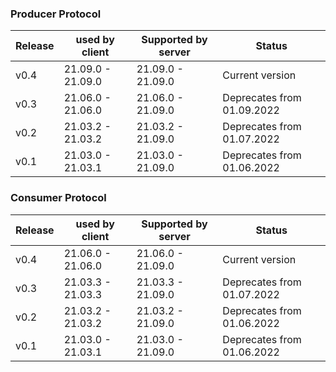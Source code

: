 ### Producer Protocol
| Release      | used by client      | Supported by server  | Status           |
| ------------ | ------------------- | -------------------- | ---------------- |
| v0.4         | 21.09.0 - 21.09.0   | 21.09.0  - 21.09.0   | Current version  |
| v0.3         | 21.06.0 - 21.06.0   | 21.06.0  - 21.09.0   | Deprecates from 01.09.2022  |
| v0.2         | 21.03.2 - 21.03.2   | 21.03.2  - 21.09.0   | Deprecates from 01.07.2022  |
| v0.1         | 21.03.0 - 21.03.1   | 21.03.0  - 21.09.0   | Deprecates from 01.06.2022  |


### Consumer Protocol
| Release      | used by client      | Supported by server  | Status           |
| ------------ | ------------------- | -------------------- | ---------------- |
| v0.4         | 21.06.0 - 21.06.0   | 21.06.0  - 21.09.0   | Current version  |
| v0.3         | 21.03.3 - 21.03.3   | 21.03.3  - 21.09.0   | Deprecates from 01.07.2022  |
| v0.2         | 21.03.2 - 21.03.2   | 21.03.2  - 21.09.0   | Deprecates from 01.06.2022  |
| v0.1         | 21.03.0 - 21.03.1   | 21.03.0  - 21.09.0   | Deprecates from 01.06.2022  |

